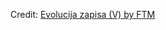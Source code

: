 <div id="observablehq-169fee4b"></div>
<p>Credit: <a href="https://observablehq.com/d/7b83ddecd6457679">Evolucija zapisa (V) by FTM</a></p>

<link rel="stylesheet" href="https://cdn.jsdelivr.net/npm/@observablehq/inspector@5/dist/inspector.css">
<script type="module">
import {Runtime, Inspector} from "https://cdn.jsdelivr.net/npm/@observablehq/runtime@5/dist/runtime.js";
import define from "https://api.observablehq.com/d/7b83ddecd6457679.js?";
new Runtime().module(define, Inspector.into("#observablehq-169fee4b"));
</script>
